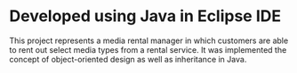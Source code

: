# Developed using Java in Eclipse IDE

This project represents a media rental manager in which customers are able to rent out select media types from a rental service. It was implemented the concept of object-oriented design as well as inheritance in Java.
